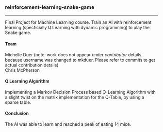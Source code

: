 ### reinforcement-learning-snake-game
---
Final Project for Machine Learning course. Train an AI with reinforcement learning (specficially Q Learning with dynamic programming) to play the Snake game. 

#### Team
Michelle Duer (note: work does not appear under _contributor_ details because username was changed to mkduer. Please refer to commits to get actual contribution details)  
Chris McPherson  


#### Q Learning Algorithm
Implementing a Markov Decision Process based Q-Learning Algorithm with a slight twist
on the matrix implementation for the Q-Table, by using a sparse table.


#### Conclusion
The AI was able to learn and reached a peak of eating 14 mice.
